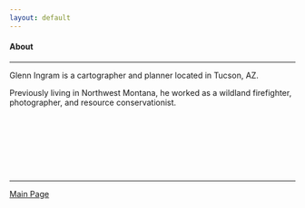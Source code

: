 ```yaml
---
layout: default
---
```

<title>Glenn Ingram Cartography</title>
 
#### About

<hr> 

Glenn Ingram is a cartographer and planner located in Tucson, AZ.

Previously living in Northwest Montana, he worked as a wildland firefighter, photographer, and resource conservationist.

<br>
<br>
<br>
<br>
<br>
<br>

<hr> 


[Main Page](./)
